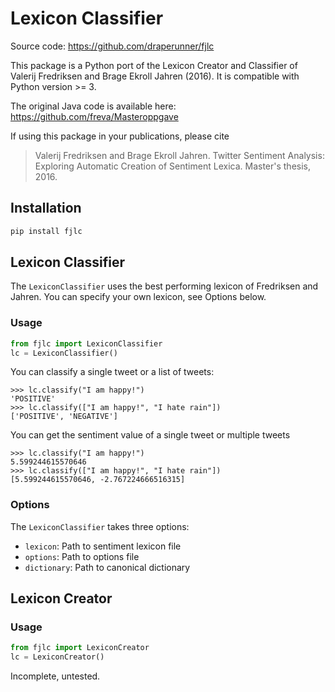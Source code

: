 # Lexicon Classifier

Source code: https://github.com/draperunner/fjlc

This package is a Python port of the Lexicon Creator and Classifier of Valerij Fredriksen and Brage Ekroll Jahren (2016).
It is compatible with Python version >= 3.

The original Java code is available here: https://github.com/freva/Masteroppgave

If using this package in your publications, please cite
> Valerij Fredriksen and Brage Ekroll Jahren. Twitter Sentiment Analysis: Exploring Automatic Creation of Sentiment Lexica. Master's thesis, 2016.

## Installation
```bash
pip install fjlc
```

## Lexicon Classifier
The `LexiconClassifier` uses the best performing lexicon of Fredriksen and Jahren. You can specify your own lexicon, see Options below.

### Usage
```python
from fjlc import LexiconClassifier
lc = LexiconClassifier()
```

You can classify a single tweet or a list of tweets:
```
>>> lc.classify("I am happy!")
'POSITIVE'
>>> lc.classify(["I am happy!", "I hate rain"])
['POSITIVE', 'NEGATIVE']
```

You can get the sentiment value of a single tweet or multiple tweets
```
>>> lc.classify("I am happy!")
5.599244615570646
>>> lc.classify(["I am happy!", "I hate rain"])
[5.599244615570646, -2.767224666516315]
```

### Options
The `LexiconClassifier` takes three options:
* `lexicon`: Path to sentiment lexicon file
* `options`: Path to options file
* `dictionary`: Path to canonical dictionary

## Lexicon Creator
### Usage
```python
from fjlc import LexiconCreator
lc = LexiconCreator()
```
Incomplete, untested.
